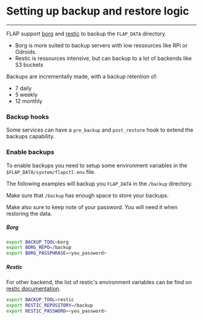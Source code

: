 # Setting up backup and restore logic

---

FLAP support [borg](https://www.borgbackup.org/) and [restic](https://restic.readthedocs.io) to backup the `FLAP_DATA` directory.

-   Borg is more suited to backup servers with low ressources like RPi or Odroids.
-   Restic is ressources intensive, but can backup to a lot of backends like S3 buckets

Backups are incrementally made, with a backup retention of:

-   7 daily
-   5 weekly
-   12 monthly

### Backup hooks

Some services can have a `pre_backup` and `post_restore` hook to extend the backups capability.

### Enable backups

To enable backups you need to setup some environment variables in the `$FLAP_DATA/system/flapctl.env` file.

The following examples will backup you `FLAP_DATA` in the `/backup` directory.

Make sure that `/backup` has enough space to store your backups.

Make also sure to keep note of your password. You will need it when restoring the data.

##### Borg

```bash
export BACKUP_TOOL=borg
export BORG_REPO=/backup
export BORG_PASSPHRASE=<you_password>
```

##### Restic

For other backend, the list of restic's environment variables can be find on [restic documentation](https://restic.readthedocs.io/en/stable/040_backup.html#environment-variables).


```bash
export BACKUP_TOOL=restic
export RESTIC_REPOSITORY=/backup
export RESTIC_PASSWORD=<you_password>
```

